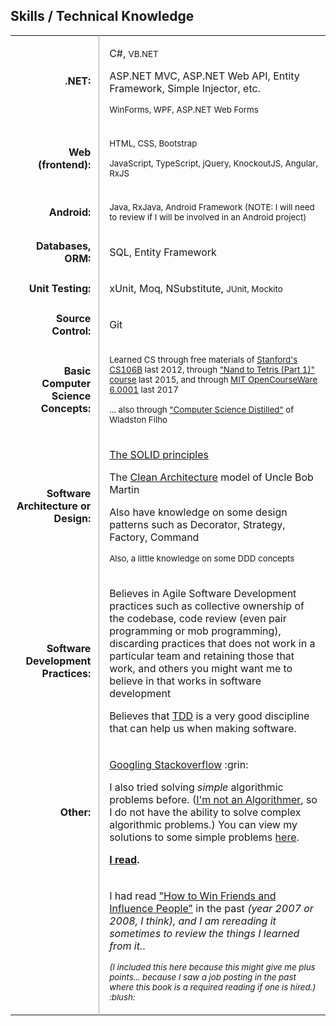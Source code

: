 <style>

  table.skills tbody tr td:nth-child(1) {
    font-weight: bold;
    text-align: right;
    padding-right: 0.8em
  }

  table.skills tbody tr td:nth-child(2) {
    border-left: 1px solid #A9A9A9;
    padding-left: 1em
  }

</style>

<div class="resume-section-content col-md-10">
    <h2 class="mb-5">Skills / Technical Knowledge</h2>
    <!-- <div class="subheading mb-3">Programming Languages & Tools</div> -->
    <table class="table table-sm skills">
        <tbody>
            <tr>
            <td>.NET:</td>
            <td>
                <p>C#, <small>VB.NET</small></p>
                <p>ASP.NET MVC, ASP.NET Web API, Entity Framework, Simple Injector, etc.</p>
                <p><small>WinForms, WPF, ASP.NET Web Forms</small></p>
                <!-- 
                <p>Completed <a href="/files/certificates/DotNet-Cert-TESDA.jpg">"Short Entry Course on VB.NET and ASP.NET Development" last 2012</a>
                </p>
                -->
            </td>
            </tr>
            <tr>
            <td>Web (frontend):</td>
            <td>
                <p><small>HTML, CSS, Bootstrap</small></p>
                <p><small>JavaScript, TypeScript, jQuery, KnockoutJS, Angular, RxJS</small></p>
            </td>
            </tr>
            <tr>
            <td>Android:</td>
            <td>
                <p><small>Java, RxJava, Android Framework (NOTE: I will need to review if I will be involved in an Android project)</small></p>
                <!-- 
                <p>Took 
                <a href="/files/certificates/Android-Cert-Coursera.pdf">"Programming Mobile Applications for Android Handheld Systems" from Coursera last 2014 
                </a>
                </p>
                -->
            </td>
            </tr>    
            <tr>
            <td>Databases, ORM:</td>
            <td>
                <p>
                SQL, Entity Framework
                </p>
                <!-- 
                <p>
                Took <a href="/files/certificates/IntroToDB-Cert-Stanford-OpenEdX.pdf">"Introduction to Databases" from Stanford OpenEdX Online last 2014 </a>
                <small> (I might have already forgotten some of the things I learned from that course, most especially the theory part of relational databases, but I will review them if I need to. :smile:)
                </small>
                </p>
                -->
            </td>
            </tr>    
            <tr>
            <td>Unit Testing: </td>
            <td>
                <p>
                    xUnit, Moq, NSubstitute, <small>JUnit, Mockito</small>
                </p>
                <!-- <p>
                Knows how to create fake objects by hand :grin:
                </p>
                <p>
                Had read "Professional Test Driven Developmnt with C#" in the past
                </p>
                <p>
                Have read most chapters of <a href="https://www.bookdepository.com/book/9780321503626?a_aid=jflaga">"GOOS (Growing Object Oriented Software Guided by Tests)"</a></p>
                <p>
                Completed the first part of the part of <a href="https://www.obeythetestinggoat.com/pages/book.html">"Test Driven Development with Python"</a>
                </p>
                <p>
                Have read the first few chapters of "Working Effectively with Legacy Code"
                </p> -->
            </td>
            </tr>  
            <tr>
            <td>Source Control: </td>
            <td>
                <p>
                Git
                </p>
            </td>
            </tr>
            <tr>
            <td>Basic Computer Science Concepts:</td>
            <td>
                <p>
                    <small>
                    Learned CS through free materials of
                    <a  href="http://jeremiahflaga.blogspot.com/2012/05/cs106b-free-course-from-stanford.html">Stanford's CS106B</a> last 2012, through <a href="/file/certificates/Nand2Tetris-Cert-Coursera.pdf">"Nand to Tetris (Part 1)" course</a> last 2015, and through 
                    <a href="/2017/08/05/finished-mit-ocw-6.0001/">MIT OpenCourseWare 6.0001</a> last 2017
                    </small>
                </p>
                <p>
                    <small>
                    ... also through <a href="/2017/07/02/computer-science-distilled-feedback">"Computer Science Distilled"</a> of Wladston Filho
                    </small>
                </p>
            </td>
            </tr>
            <tr>
            <td>Software Architecture or Design:</td>
            <td>
                <p>
                    <a href="https://www.youtube.com/watch?v=oar-T2KovwE">The SOLID principles</a>
                </p>
                <p>
                    The <a href="https://blog.cleancoder.com/uncle-bob/2012/08/13/the-clean-architecture.html">Clean Architecture</a> model of Uncle Bob Martin
                </p>
                <p>
                    Also have knowledge on some design patterns such as Decorator, Strategy, Factory, Command
                </p>
                <p>
                    <small>Also, a little knowledge on some DDD concepts</small>
                </p>
            </td>
            </tr>
            <tr>
            <td>Software Development Practices:</td>
            <td>
                <p>
                Believes in Agile Software Development practices such as collective ownership of the codebase, code review (even pair programming or mob programming), discarding practices that does not work in a particular team and retaining those that work, and others you might want me to believe in that works in software development
                </p>
                <p>
                Believes that <a href="/memorabilia/quotes/tdd/">TDD</a> is a very good discipline that can help us when making software.
                <!-- (Of course that does not mean that I'm going to force it on others.) -->
                </p>
            </td>
            </tr>
            <tr>
            <td>Other:</td>
            <td>
                <p>
                <a href="https://www.quora.com/Do-expert-programmers-use-Google-frequently-when-coding">Googling Stackoverflow</a> :grin:
                </p>
                <!-- <p>
                <a href="http://www.theallium.com/engineering/computer-programming-to-be-officially-renamed-googling-stackoverflow/">Googling Stackoverflow</a> :smile:
                </p> -->
                <!-- <p>I know a little bit of Python.</p> -->
                <p>
                I also tried solving <em>simple</em> algorithmic problems before. (<a href="/resume/anti-resume/#not-an-algorithmer">I'm not an Algorithmer</a>, so I do not have the ability to solve complex algorithmic problems.)                
                You can view my solutions to some simple problems
                <a href="https://github.com/jeremiahflaga/competitive-programming">here</a>.
                </p>
                <!-- <p>
                An avid fan of Uncle Bob Martin (I visit his <a href="http://blog.cleancoder.com/">blog</a> often).
                </p> -->
                <p>
                <strong><a href="/memorabilia/quotes/why-read/">I read</a>.</strong>
                </p>
                <!-- <p>
                <em><a href="/good-stuffs/">(Please click here if you want a peek into how I currently think)</a></em>
                </p> -->
            </td>
            </tr>
            <tr>
            <td></td>
            <td>
                <p>
                    I had read <a href="https://www.bookdepository.com/book/9780091906818?a_aid=jflaga">"How to Win Friends and Influence People"</a> in the past <em>(year 2007 or 2008, I think), and I am rereading it sometimes to review the things I learned from it.</em>.
                </p>
                <p>
                    <small>
                        <em>(I included this here because this might give me plus points... because I saw a job posting in the past where this book is a required reading if one is hired.) :blush:</em>
                    </small>
                </p>
            </td>
            </tr>
        </tbody>
    </table>
</div>